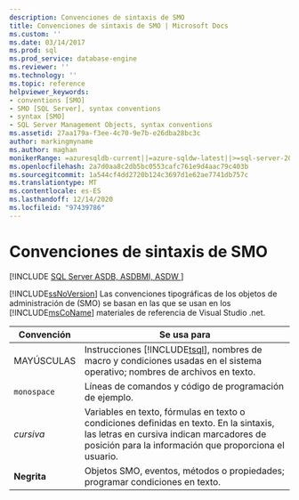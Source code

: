 ```yaml
---
description: Convenciones de sintaxis de SMO
title: Convenciones de sintaxis de SMO | Microsoft Docs
ms.custom: ''
ms.date: 03/14/2017
ms.prod: sql
ms.prod_service: database-engine
ms.reviewer: ''
ms.technology: ''
ms.topic: reference
helpviewer_keywords:
- conventions [SMO]
- SMO [SQL Server], syntax conventions
- syntax [SMO]
- SQL Server Management Objects, syntax conventions
ms.assetid: 27aa179a-f3ee-4c70-9e7b-e26dba28bc3c
author: markingmyname
ms.author: maghan
monikerRange: =azuresqldb-current||=azure-sqldw-latest||>=sql-server-2016||>=sql-server-linux-2017||=azuresqldb-mi-current
ms.openlocfilehash: 2a7d0aa8c2db5bc0553cafc761e9d4aac79c403b
ms.sourcegitcommit: 1a544cf4dd2720b124c3697d1e62ae7741db757c
ms.translationtype: MT
ms.contentlocale: es-ES
ms.lasthandoff: 12/14/2020
ms.locfileid: "97439786"
---
```

# <a name="smo-syntax-conventions"></a>Convenciones de sintaxis de SMO
[!INCLUDE [SQL Server ASDB, ASDBMI, ASDW ](../../includes/applies-to-version/sql-asdb-asdbmi-asa.md)]

  [!INCLUDE[ssNoVersion](../../includes/ssnoversion-md.md)] Las convenciones tipográficas de los objetos de administración de (SMO) se basan en las que se usan en los [!INCLUDE[msCoName](../../includes/msconame-md.md)] materiales de referencia de Visual Studio .net.  
  
|Convención|Se usa para|  
|----------------|--------------|  
|MAYÚSCULAS|Instrucciones [!INCLUDE[tsql](../../includes/tsql-md.md)], nombres de macro y condiciones usadas en el sistema operativo; nombres de archivos en texto.|  
|`monospace`|Líneas de comandos y código de programación de ejemplo.|  
|*cursiva*|Variables en texto, fórmulas en texto o condiciones definidas en texto. En la sintaxis, las letras en cursiva indican marcadores de posición para la información que proporciona el usuario.|  
|**Negrita**|Objetos SMO, eventos, métodos o propiedades; programar condiciones en texto.|  
  
  
